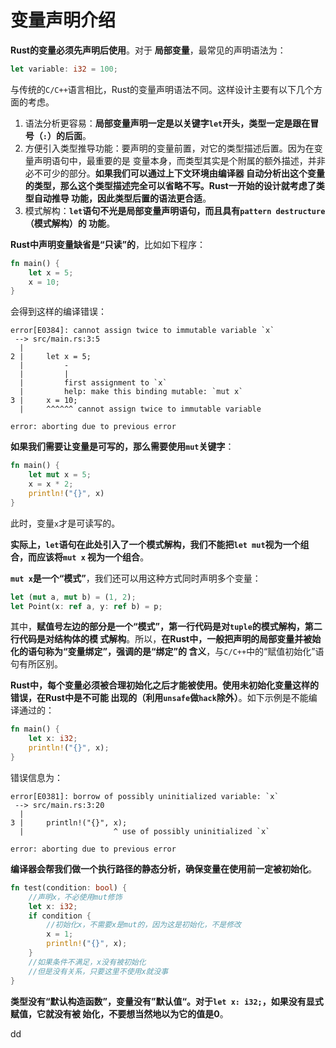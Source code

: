 变量声明介绍
================================================================================
**Rust的变量必须先声明后使用**。对于 **局部变量**，最常见的声明语法为：
```rust
let variable: i32 = 100;
```
与传统的`C/C++`语言相比，Rust的变量声明语法不同。这样设计主要有以下几个方面的考虑。
1. 语法分析更容易：**局部变量声明一定是以关键字`let`开头，类型一定是跟在冒号（`:`）的后面**。
2. 方便引入类型推导功能：要声明的变量前置，对它的类型描述后置。因为在变量声明语句中，最重要的是
变量本身，而类型其实是个附属的额外描述，并非必不可少的部分。**如果我们可以通过上下文环境由编译器
自动分析出这个变量的类型，那么这个类型描述完全可以省略不写。Rust一开始的设计就考虑了类型自动推导
功能，因此类型后置的语法更合适**。
3. 模式解构：**`let`语句不光是局部变量声明语句，而且具有`pattern destructure`（模式解构）的
功能**。

**Rust中声明变量缺省是“只读”的**，比如如下程序：
```rust
fn main() {
    let x = 5;
    x = 10;
}
```
会得到这样的编译错误：
```
error[E0384]: cannot assign twice to immutable variable `x`
 --> src/main.rs:3:5
  |
2 |     let x = 5;
  |         -
  |         |
  |         first assignment to `x`
  |         help: make this binding mutable: `mut x`
3 |     x = 10;
  |     ^^^^^^ cannot assign twice to immutable variable

error: aborting due to previous error
```
**如果我们需要让变量是可写的，那么需要使用`mut`关键字**：
```rust
fn main() {
    let mut x = 5;
    x = x * 2;
    println!("{}", x)
}
```
此时，变量`x`才是可读写的。

**实际上，`let`语句在此处引入了一个模式解构，我们不能把`let mut`视为一个组合，而应该将`mut x`
视为一个组合**。

**`mut x`是一个“模式”**，我们还可以用这种方式同时声明多个变量：
```rust
let (mut a, mut b) = (1, 2);
let Point(x: ref a, y: ref b) = p;
```
其中，**赋值号左边的部分是一个“模式”，第一行代码是对`tuple`的模式解构，第二行代码是对结构体的模
式解构**。所以，**在Rust中，一般把声明的局部变量并被始化的语句称为“变量绑定”，强调的是“绑定”的
含义**，与`C/C++`中的“赋值初始化”语句有所区别。

**Rust中，每个变量必须被合理初始化之后才能被使用。使用未初始化变量这样的错误，在Rust中是不可能
出现的（利用`unsafe`做`hack`除外）**。如下示例是不能编译通过的：
```rust
fn main() {
    let x: i32;
    println!("{}", x);
}
```
错误信息为：
```
error[E0381]: borrow of possibly uninitialized variable: `x`
 --> src/main.rs:3:20
  |
3 |     println!("{}", x);
  |                    ^ use of possibly uninitialized `x`

error: aborting due to previous error
```
**编译器会帮我们做一个执行路径的静态分析，确保变量在使用前一定被初始化**。
```rust
fn test(condition: bool) {
    //声明x，不必使用mut修饰
    let x: i32;
    if condition {
        //初始化x，不需要x是mut的，因为这是初始化，不是修改
        x = 1;
        println!("{}", x);
    }
    //如果条件不满足，x没有被初始化
    //但是没有关系，只要这里不使用x就没事
}
```
**类型没有“默认构造函数”，变量没有”默认值“。对于`let x: i32;`，如果没有显式赋值，它就没有被
始化，不要想当然地以为它的值是0**。
































dd
